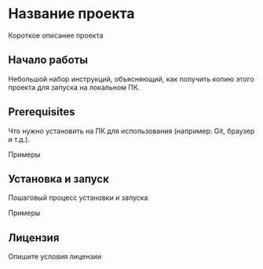 # **Название проекта**

 Короткое описание проекта
## **Начало работы**

Небольшой набор инструкций, объясняющий, как получить копию этого проекта для запуска на локальном ПК.
## **Prerequisites**

Что нужно установить на ПК для использования (например: Git, браузер и т.д.).

Примеры

## **Установка и запуск**

Пошаговый процесс установки и запуска

Примеры

## **Лицензия**

Опишите условия лицензии